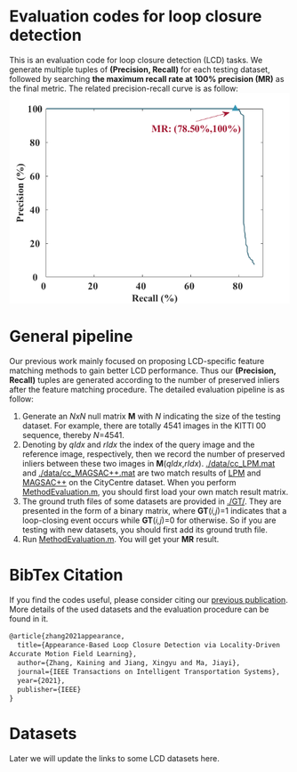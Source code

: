 # Evaluation codes for loop closure detection
This is an evaluation code for loop closure detection (LCD) tasks. We generate multiple tuples of **(Precision, Recall)** for each testing dataset, followed by searching **the maximum recall rate at 100% precision (MR)** as the final metric. The related precision-recall curve is as follow:
![image](https://github.com/KN-Zhang/loop-closure-detection-evaluation-codes/blob/main/data/pr_curve.png)

# General pipeline
Our previous work mainly focused on proposing LCD-specific feature matching methods to gain better LCD performance. Thus our **(Precision, Recall)** tuples are generated according to the number of preserved inliers after the feature matching procedure. The detailed evaluation pipeline is as follow:
1. Generate an *NxN* null matrix **M**  with *N* indicating the size of the testing dataset. For example, there are totally 4541 images in the KITTI 00 sequence, thereby *N*=4541.
2. Denoting by *qIdx* and *rIdx* the index of the query image and the reference image, respectively, then we record the number of preserved inliers between these two images in **M**(*qIdx*,*rIdx*). [./data/cc_LPM.mat](https://github.com/KN-Zhang/loop-closure-detection-evaluation-codes/blob/main/data/cc_LPM.mat) and [./data/cc_MAGSAC++.mat](https://github.com/KN-Zhang/loop-closure-detection-evaluation-codes/blob/main/data/cc_MAGSAC%2B%2B.mat) are two match results of [LPM](https://github.com/jiayi-ma/LPM) and [MAGSAC++](https://github.com/ducha-aiki/pymagsac) on the CityCentre dataset. When you perform [MethodEvaluation.m](https://github.com/KN-Zhang/loop-closure-detection-evaluation-codes/blob/main/MethodEvaluation.m), you should first load your own match result matrix.
3. The ground truth files of some datasets are provided in [./GT/](https://github.com/KN-Zhang/loop-closure-detection-evaluation-codes/tree/main/GT). They are presented in the form of a binary matrix, where **GT**(*i,j*)=1 indicates that a loop-closing event occurs while **GT**(*i,j*)=0 for otherwise. So if you are testing with new datasets, you should first add its ground truth file.
4. Run [MethodEvaluation.m](https://github.com/KN-Zhang/loop-closure-detection-evaluation-codes/blob/main/MethodEvaluation.m). You will get your **MR** result.

# BibTex Citation
If you find the codes useful, please consider citing our [previous publication](https://ieeexplore.ieee.org/stamp/stamp.jsp?tp=&arnumber=9457132). More details of the used datasets and the evaluation procedure can be found in it. 
```
@article{zhang2021appearance,
  title={Appearance-Based Loop Closure Detection via Locality-Driven Accurate Motion Field Learning},
  author={Zhang, Kaining and Jiang, Xingyu and Ma, Jiayi},
  journal={IEEE Transactions on Intelligent Transportation Systems},
  year={2021},
  publisher={IEEE}
}
```
# Datasets
Later we will update the links to some LCD datasets here.
